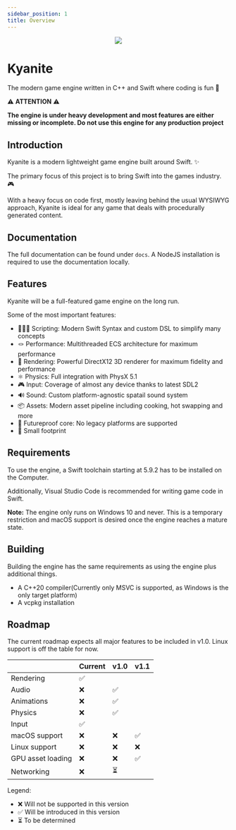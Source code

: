 ```yaml
---
sidebar_position: 1
title: Overview
---
```


<p align="center">
  <img src="https://i.imgur.com/mF8krya.png" />
</p>

# Kyanite

The modern game engine written in C++ and Swift where coding is fun 🎉

⚠️ **ATTENTION** ⚠️

**The engine is under heavy development and most features are either missing or incomplete. Do not use this engine for any production project**

## Introduction
Kyanite is a modern lightweight game engine built around Swift. ✨

The primary focus of this project is to bring Swift into the games industry. 🎮

With a heavy focus on code first, mostly leaving behind the usual WYSIWYG approach, Kyanite is ideal for any game that deals with procedurally generated content.

## Documentation
The full documentation can be found under `docs`. A NodeJS installation is required to use the documentation locally.

## Features
Kyanite will be a full-featured game engine on the long run.

Some of the most important features:
- 👩🏿‍💻 Scripting: Modern Swift Syntax and custom DSL to simplify many concepts 
- 🪢 Performance: Multithreaded ECS architecture for maximum performance
- 🧊 Rendering: Powerful DirectX12 3D renderer for maximum fidelity and performance
- ⚛️ Physics: Full integration with PhysX 5.1
- 🎮 Input: Coverage of almost any device thanks to latest SDL2
- 🔊 Sound: Custom platform-agnostic spatail sound system
- 📦 Assets: Modern asset pipeline including cooking, hot swapping and more
- 🔮 Futureproof core: No legacy platforms are supported 
- 🤏 Small footprint 

## Requirements
To use the engine, a Swift toolchain starting at 5.9.2 has to be installed on the Computer.

Additionally, Visual Studio Code is recommended for writing game code in Swift.

**Note:** The engine only runs on Windows 10 and never. This is a temporary restriction and macOS support is desired once the engine reaches a mature state.

## Building
Building the engine has the same requirements as using the engine plus additional things.

- A C++20 compiler(Currently only MSVC is supported, as Windows is the only target platform)
- A vcpkg installation

## Roadmap
The current roadmap expects all major features to be included in v1.0. 
Linux support is off the table for now.

|                   | Current | v1.0 | v1.1 |
|-------------------|---------|------|------|
| Rendering         | ✅       |     |     |
| Audio             | ❌       | ✅    |     |
| Animations        | ❌       | ✅    |    |
| Physics           | ❌       | ✅    |     |
| Input             | ✅       |     |     |
| macOS support     | ❌       | ❌    | ✅    |
| Linux support     | ❌       | ❌    | ❌    |
| GPU asset loading | ❌       | ❌    | ✅    |  
| Networking        | ❌       | ⏳    |     | 

Legend:
- ❌ Will not be supported in this version
- ✅ Will be introduced in this version
- ⏳ To be determined
